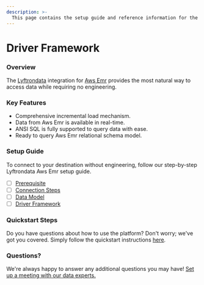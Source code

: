 ```yaml
---
description: >-
  This page contains the setup guide and reference information for the Aws Emr source connector.
---
```


# Driver Framework

### Overview

The [Lyftrondata](https://www.lyftrondata.com/) integration for [Aws Emr](None) provides the most natural way to access data while requiring no engineering.

### Key Features

* Comprehensive incremental load mechanism.
* Data from Aws Emr is available in real-time.&#x20;
* ANSI SQL is fully supported to query data with ease.
* Ready to query Aws Emr relational schema model.

### Setup Guide

To connect to your destination without engineering, follow our step-by-step Lyftrondata Aws Emr setup guide.

* [ ] [Prerequisite](../prerequisite.md)
* [ ] [Connection Steps](../connection-steps.md)
* [ ] [Data Model](../data-model/erd.md)
* [ ] [Driver Framework](../driver-framework/)

### Quickstart Steps

Do you have questions about how to use the platform? Don't worry; we've got you covered. Simply follow the quickstart instructions [here](../driver-framework/README.md).

### Questions? <a href="#questions" id="questions"></a>

We're always happy to answer any additional questions you may have! [Set up a meeting with our data experts.](https://www.lyftrondata.com/book-a-meeting/)


